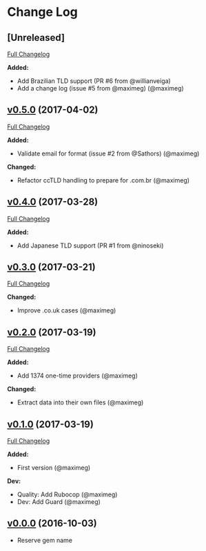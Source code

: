 # Change Log

## [Unreleased]
[Full Changelog](https://github.com/maximeg/email_inquire/compare/v0.5.0...master)

**Added:**

- Add Brazilian TLD support (PR #6 from @willianveiga)
- Add a change log (issue #5 from @maximeg) (@maximeg)

## [v0.5.0](https://github.com/maximeg/email_inquire/tree/v0.5.0) (2017-04-02)
[Full Changelog](https://github.com/maximeg/email_inquire/compare/v0.4.0...v0.5.0)

**Added:**

- Validate email for format (issue #2 from @Sathors) (@maximeg)

**Changed:**

- Refactor ccTLD handling to prepare for .com.br (@maximeg)

## [v0.4.0](https://github.com/maximeg/email_inquire/tree/v0.4.0) (2017-03-28)
[Full Changelog](https://github.com/maximeg/email_inquire/compare/v0.3.0...v0.4.0)

**Added:**

- Add Japanese TLD support (PR #1 from @ninoseki)

## [v0.3.0](https://github.com/maximeg/email_inquire/tree/v0.3.0) (2017-03-21)
[Full Changelog](https://github.com/maximeg/email_inquire/compare/v0.2.0...v0.3.0)

**Changed:**

- Improve .co.uk cases (@maximeg)

## [v0.2.0](https://github.com/maximeg/email_inquire/tree/v0.2.0) (2017-03-19)
[Full Changelog](https://github.com/maximeg/email_inquire/compare/v0.1.0...v0.2.0)

**Added:**

- Add 1374 one-time providers (@maximeg)

**Changed:**

- Extract data into their own files (@maximeg)

## [v0.1.0](https://github.com/maximeg/email_inquire/tree/v0.1.0) (2017-03-19)
[Full Changelog](https://github.com/maximeg/email_inquire/compare/v0.0.0...v0.1.0)

**Added:**

- First version (@maximeg)

**Dev:**

- Quality: Add Rubocop (@maximeg)
- Dev: Add Guard (@maximeg)

## [v0.0.0](https://github.com/maximeg/email_inquire/tree/v0.0.0) (2016-10-03)

- Reserve gem name
